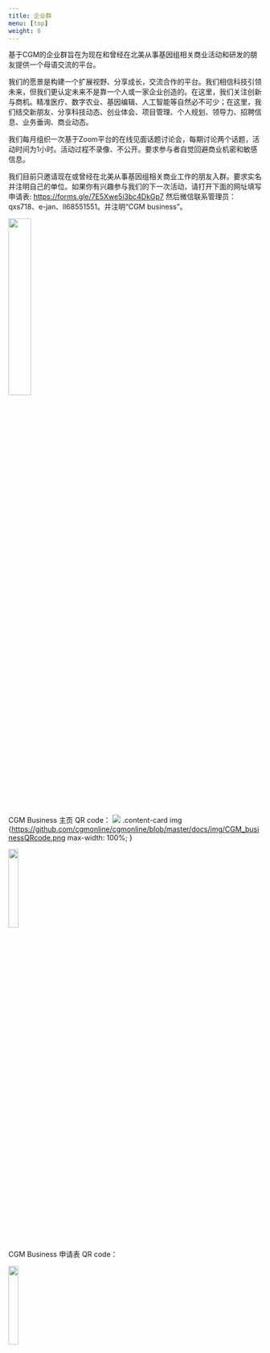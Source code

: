 ```yaml
---
title: 企业群
menu: [top]
weight: 8
---
```


基于CGM的企业群旨在为现在和曾经在北美从事基因组相关商业活动和研发的朋友提供一个母语交流的平台。

我们的愿景是构建一个扩展视野、分享成长，交流合作的平台。我们相信科技引领未来，但我们更认定未来不是靠一个人或一家企业创造的。在这里，我们关注创新与商机。精准医疗、数字农业、基因编辑、人工智能等自然必不可少；在这里，我们结交新朋友、分享科技动态、创业体会、项目管理、个人规划、领导力、招聘信息、业务垂询、商业动态。

我们每月组织一次基于Zoom平台的在线见面话题讨论会，每期讨论两个话题，活动时间为1小时。活动过程不录像、不公开。要求参与者自觉回避商业机密和敏感信息。

我们目前只邀请现在或曾经在北美从事基因组相关商业工作的朋友入群。要求实名并注明自己的单位。如果你有兴趣参与我们的下一次活动，请打开下面的网址填写申请表:
https://forms.gle/7E5Xwe5i3bc4DkGp7
然后微信联系管理员：qxs718、e-jan、ll68551551。并注明“CGM business”。

 

<img src="https://github.com/cgmonline/cgmonline/blob/master/docs/img/CGM%20Business.png" width="30%">

CGM Business 主页 QR code：
![]("https://github.com/cgmonline/cgmonline/blob/master/docs/img/CGM_businessQRcode.png" )
 .content-card img {https://github.com/cgmonline/cgmonline/blob/master/docs/img/CGM_businessQRcode.png
    max-width: 100%;
}

<img src="https://github.com/cgmonline/cgmonline/blob/master/docs/img/CGM_businessQRcode.png" width="20%">

CGM Business 申请表 QR code：

<img src="https://github.com/cgmonline/cgmonline/blob/master/docs/img/CGM_Business_applicationQRcode.png" width="20%">

 



